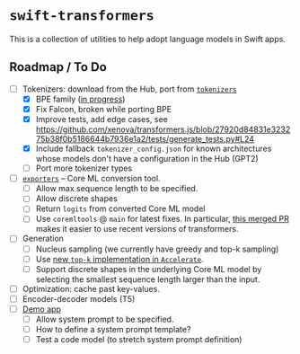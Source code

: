 # `swift-transformers`

This is a collection of utilities to help adopt language models in Swift apps.

## Roadmap / To Do

- [ ] Tokenizers: download from the Hub, port from [`tokenizers`](https://github.com/huggingface/tokenizers)
  - [x] BPE family ([in progress](https://github.com/pcuenca/swift-transformers/pull/2))
  - [x] Fix Falcon, broken while porting BPE
  - [x] Improve tests, add edge cases, see https://github.com/xenova/transformers.js/blob/27920d84831e323275b38f0b5186644b7936e1a2/tests/generate_tests.py#L24
  - [x] Include fallback `tokenizer_config.json` for known architectures whose models don't have a configuration in the Hub (GPT2)
  - [ ] Port more tokenizer types
- [ ] [`exporters`](https://github.com/huggingface/exporters) – Core ML conversion tool.
  - [ ] Allow max sequence length to be specified.
  - [ ] Allow discrete shapes
  - [ ] Return `logits` from converted Core ML model
  - [ ] Use `coremltools` @ `main` for latest fixes. In particular, [this merged PR](https://github.com/apple/coremltools/pull/1915) makes it easier to use recent versions of transformers.
- [ ] Generation
  - [ ] Nucleus sampling (we currently have greedy and top-k sampling)
  - [ ] Use [new `top-k` implementation in `Accelerate`](https://developer.apple.com/documentation/accelerate/bnns#4164142).
  - [ ] Support discrete shapes in the underlying Core ML model by selecting the smallest sequence length larger than the input.
- [ ] Optimization: cache past key-values.
- [ ] Encoder-decoder models (T5)
- [ ] [Demo app](https://github.com/pcuenca/swift-chat)
  - [ ] Allow system prompt to be specified.
  - [ ] How to define a system prompt template?
  - [ ] Test a code model (to stretch system prompt definition)

